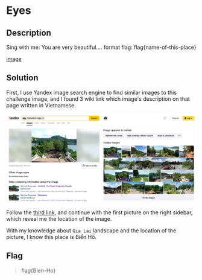 # Eyes

## Description

Sing with me: You are very beautiful.... format flag: flag{name-of-this-place}

[image](files/eyes-chall-description.jpg)

## Solution

First, I use Yandex image search engine to find similar images to this challenge image, and I found 3 wiki link which image's description on that page written in Vietnamese.

![eyes-yandex.png](images/eyes-yandex.png)

Follow the [third link](https://en.wikipedia.org/wiki/Gia_Lai_Province), and continue with the first picture on the right sidebar, which reveal me the location of the image.

With my knowledge about `Gia Lai` landscape and the location of the picture, I know this place is Biển Hồ.

## Flag

> flag{Bien-Ho}